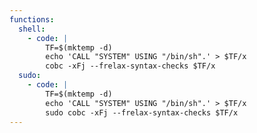 ```yaml
---
functions:
  shell:
    - code: |
        TF=$(mktemp -d)
        echo 'CALL "SYSTEM" USING "/bin/sh".' > $TF/x
        cobc -xFj --frelax-syntax-checks $TF/x
  sudo:
    - code: |
        TF=$(mktemp -d)
        echo 'CALL "SYSTEM" USING "/bin/sh".' > $TF/x
        sudo cobc -xFj --frelax-syntax-checks $TF/x
---
```


